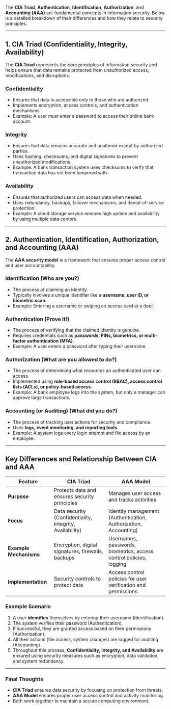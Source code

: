The **CIA Triad**, **Authentication**, **Identification**, **Authorization**, and **Accounting (AAA)** are fundamental concepts in information security. Below is a detailed breakdown of their differences and how they relate to security principles.

---

## **1. CIA Triad (Confidentiality, Integrity, Availability)**

The **CIA Triad** represents the core principles of information security and helps ensure that data remains protected from unauthorized access, modifications, and disruptions.

### **Confidentiality**

- Ensures that data is accessible only to those who are authorized.
- Implements encryption, access controls, and authentication mechanisms.
- Example: A user must enter a password to access their online bank account.

### **Integrity**

- Ensures that data remains accurate and unaltered except by authorized parties.
- Uses hashing, checksums, and digital signatures to prevent unauthorized modifications.
- Example: A bank transaction system uses checksums to verify that transaction data has not been tampered with.

### **Availability**

- Ensures that authorized users can access data when needed.
- Uses redundancy, backups, failover mechanisms, and denial-of-service protection.
- Example: A cloud storage service ensures high uptime and availability by using multiple data centers.

---

## **2. Authentication, Identification, Authorization, and Accounting (AAA)**

The **AAA security model** is a framework that ensures proper access control and user accountability.

### **Identification** (Who are you?)

- The process of claiming an identity.
- Typically involves a unique identifier like a **username, user ID, or biometric scan**.
- Example: Entering a username or swiping an access card at a door.

### **Authentication** (Prove it!)

- The process of verifying that the claimed identity is genuine.
- Requires credentials such as **passwords, PINs, biometrics, or multi-factor authentication (MFA)**.
- Example: A user enters a password after typing their username.

### **Authorization** (What are you allowed to do?)

- The process of determining what resources an authenticated user can access.
- Implemented using **role-based access control (RBAC), access control lists (ACLs), or policy-based access**.
- Example: A bank employee logs into the system, but only a manager can approve large transactions.

### **Accounting (or Auditing)** (What did you do?)

- The process of tracking user actions for security and compliance.
- Uses **logs, event monitoring, and reporting tools**.
- Example: A system logs every login attempt and file access by an employee.

---

## **Key Differences and Relationship Between CIA and AAA**

|Feature|CIA Triad|AAA Model|
|---|---|---|
|**Purpose**|Protects data and ensures security principles|Manages user access and tracks activities|
|**Focus**|Data security (Confidentiality, Integrity, Availability)|Identity management (Authentication, Authorization, Accounting)|
|**Example Mechanisms**|Encryption, digital signatures, firewalls, backups|Usernames, passwords, biometrics, access control policies, logging|
|**Implementation**|Security controls to protect data|Access control policies for user verification and permissions|

### **Example Scenario**

1. A user **identifies** themselves by entering their username (Identification).
2. The system verifies their password (Authentication).
3. If successful, they are granted access based on their permissions (Authorization).
4. All their actions (file access, system changes) are logged for auditing (Accounting).
5. Throughout this process, **Confidentiality, Integrity, and Availability** are ensured using security measures such as encryption, data validation, and system redundancy.

---

### **Final Thoughts**

- **CIA Triad** ensures data security by focusing on protection from threats.
- **AAA Model** ensures proper user access control and activity monitoring.
- Both work together to maintain a secure computing environment.
